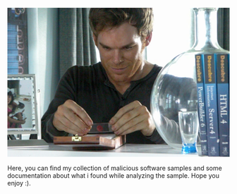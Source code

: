 <p align="center">
  <img src="./rsrc/img.png" alt="Dex">
</p>

Here, you can find my collection of malicious software samples and some documentation about what i found while analyzing the sample. Hope you enjoy :). 